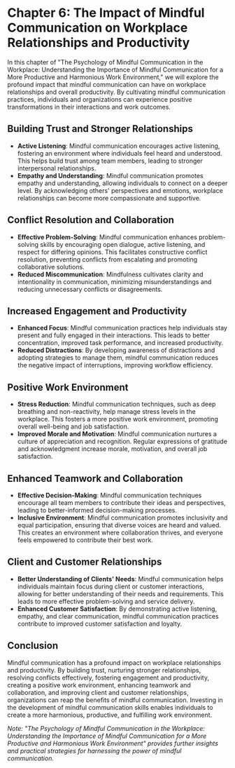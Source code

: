 Chapter 6: The Impact of Mindful Communication on Workplace Relationships and Productivity
==========================================================================================

In this chapter of "The Psychology of Mindful Communication in the Workplace: Understanding the Importance of Mindful Communication for a More Productive and Harmonious Work Environment," we will explore the profound impact that mindful communication can have on workplace relationships and overall productivity. By cultivating mindful communication practices, individuals and organizations can experience positive transformations in their interactions and work outcomes.

Building Trust and Stronger Relationships
-----------------------------------------

* **Active Listening**: Mindful communication encourages active listening, fostering an environment where individuals feel heard and understood. This helps build trust among team members, leading to stronger interpersonal relationships.
* **Empathy and Understanding**: Mindful communication promotes empathy and understanding, allowing individuals to connect on a deeper level. By acknowledging others' perspectives and emotions, workplace relationships can become more compassionate and supportive.

Conflict Resolution and Collaboration
-------------------------------------

* **Effective Problem-Solving**: Mindful communication enhances problem-solving skills by encouraging open dialogue, active listening, and respect for differing opinions. This facilitates constructive conflict resolution, preventing conflicts from escalating and promoting collaborative solutions.
* **Reduced Miscommunication**: Mindfulness cultivates clarity and intentionality in communication, minimizing misunderstandings and reducing unnecessary conflicts or disagreements.

Increased Engagement and Productivity
-------------------------------------

* **Enhanced Focus**: Mindful communication practices help individuals stay present and fully engaged in their interactions. This leads to better concentration, improved task performance, and increased productivity.
* **Reduced Distractions**: By developing awareness of distractions and adopting strategies to manage them, mindful communication reduces the negative impact of interruptions, improving workflow efficiency.

Positive Work Environment
-------------------------

* **Stress Reduction**: Mindful communication techniques, such as deep breathing and non-reactivity, help manage stress levels in the workplace. This fosters a more positive work environment, promoting overall well-being and job satisfaction.
* **Improved Morale and Motivation**: Mindful communication nurtures a culture of appreciation and recognition. Regular expressions of gratitude and acknowledgment increase morale, motivation, and overall job satisfaction.

Enhanced Teamwork and Collaboration
-----------------------------------

* **Effective Decision-Making**: Mindful communication techniques encourage all team members to contribute their ideas and perspectives, leading to better-informed decision-making processes.
* **Inclusive Environment**: Mindful communication promotes inclusivity and equal participation, ensuring that diverse voices are heard and valued. This creates an environment where collaboration thrives, and everyone feels empowered to contribute their best work.

Client and Customer Relationships
---------------------------------

* **Better Understanding of Clients' Needs**: Mindful communication helps individuals maintain focus during client or customer interactions, allowing for better understanding of their needs and requirements. This leads to more effective problem-solving and service delivery.
* **Enhanced Customer Satisfaction**: By demonstrating active listening, empathy, and clear communication, mindful communication practices contribute to improved customer satisfaction and loyalty.

Conclusion
----------

Mindful communication has a profound impact on workplace relationships and productivity. By building trust, nurturing stronger relationships, resolving conflicts effectively, fostering engagement and productivity, creating a positive work environment, enhancing teamwork and collaboration, and improving client and customer relationships, organizations can reap the benefits of mindful communication. Investing in the development of mindful communication skills enables individuals to create a more harmonious, productive, and fulfilling work environment.

*Note: "The Psychology of Mindful Communication in the Workplace: Understanding the Importance of Mindful Communication for a More Productive and Harmonious Work Environment" provides further insights and practical strategies for harnessing the power of mindful communication.*
